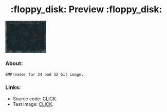 
<h1 align="center"> :floppy_disk: Preview :floppy_disk: </h1>

<img src="./preview.gif" alt="BMPreader" align="center" height="100px">

### About:
    BMPreader for 24 and 32 bit image.

### Links:
* Source code: [CLICK](./src/).
* Test image: [CLICK](./image/).
